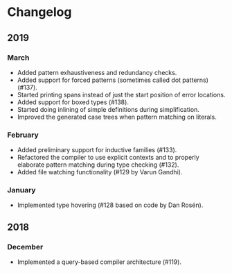 # Changelog

## 2019

### March
- Added pattern exhaustiveness and redundancy checks.
- Added support for forced patterns (sometimes called dot patterns) (#137).
- Started printing spans instead of just the start position of error locations.
- Added support for boxed types (#138).
- Started doing inlining of simple definitions during simplification.
- Improved the generated case trees when pattern matching on literals.

### February
- Added preliminary support for inductive families (#133).
- Refactored the compiler to use explicit contexts and to properly elaborate pattern matching during type checking (#132).
- Added file watching functionality (#129 by Varun Gandhi).

### January
- Implemented type hovering (#128 based on code by Dan Rosén).

## 2018

### December
- Implemented a query-based compiler architecture (#119).
